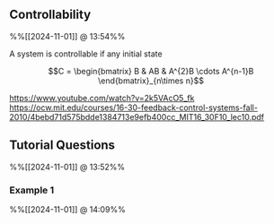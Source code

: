 
## Controllability 
%%[[2024-11-01]] @ 13:54%%

A system is controllable if any initial state 

$$C = \begin{bmatrix} B & AB & A^{2}B \cdots A^{n-1}B \end{bmatrix}_{n\times n}$$

https://www.youtube.com/watch?v=2k5VAcO5_fk
https://ocw.mit.edu/courses/16-30-feedback-control-systems-fall-2010/4bebd71d575bdde1384713e9efb400cc_MIT16_30F10_lec10.pdf

## Tutorial Questions
%%[[2024-11-01]] @ 13:52%%

### Example 1
%%[[2024-11-01]] @ 14:09%%

